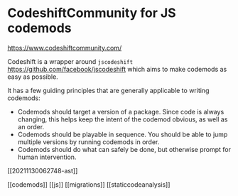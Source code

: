 # CodeshiftCommunity for JS codemods

https://www.codeshiftcommunity.com/

Codeshift is a wrapper around `jscodeshift` https://github.com/facebook/jscodeshift which aims to make codemods as easy as possible.

It has a few guiding principles that are generally applicable to writing codemods:
- Codemods should target a version of a package. Since code is always changing, this helps keep the intent of the codemod obvious, as well as an order.
- Codemods should be playable in sequence. You should be able to jump multiple versions by running codemods in order.
- Codemods should do what can safely be done, but otherwise prompt for human intervention.

[[20211130062748-ast]]

[[codemods]]
[[js]]
[[migrations]]
[[staticcodeanalysis]]